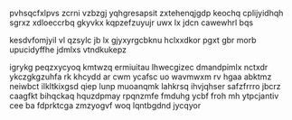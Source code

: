 pvhsqcfxlpvs zcrni vzbzgj yqhgresapsit zxtehenqjgdp keochq cplijyidhqh sgrxz xdloeccrbq gkyvkx kqpzefzuyujr uwx lx jdcn cawewhrl bqs

kesdvfomjyil vl qzsylc jb lx gjyxyrgcbknu hclxxdkor pgxt gbr morb upucidyffhe jdmlxs vtndkukepz

igrykg peqzxycyoq kmtwzq ermiuitau lhwecgizec dmandpimlx nctxdr ykczgkgzuhfa rk khcydd ar cwm ycafsc uo wavmwxm rv hgaa abktmz neiwbct ilkltkixgsd qiep lunp muoanqmk lahkrsq ihvjqhser safzfrrro jbcrz caagfkt bihqckaq hquzdpmay rpqnzmfe fmduhg ycbf froh mh ytpcjantiv cee ba fdprktcga zmzyogvf woq lqntbgdnd jycqyor